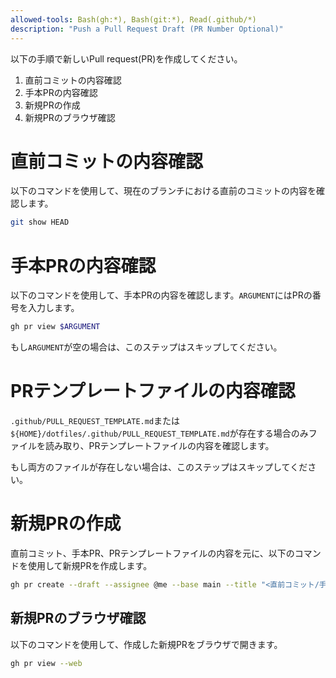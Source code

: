 ```yaml
---
allowed-tools: Bash(gh:*), Bash(git:*), Read(.github/*)
description: "Push a Pull Request Draft (PR Number Optional)"
---
```


以下の手順で新しいPull request(PR)を作成してください。

1. 直前コミットの内容確認
2. 手本PRの内容確認
3. 新規PRの作成
4. 新規PRのブラウザ確認

# 直前コミットの内容確認

以下のコマンドを使用して、現在のブランチにおける直前のコミットの内容を確認します。

```bash
git show HEAD
```

# 手本PRの内容確認

以下のコマンドを使用して、手本PRの内容を確認します。`ARGUMENT`にはPRの番号を入力します。

```bash
gh pr view $ARGUMENT
```

もし`ARGUMENT`が空の場合は、このステップはスキップしてください。

# PRテンプレートファイルの内容確認

`.github/PULL_REQUEST_TEMPLATE.md`または`${HOME}/dotfiles/.github/PULL_REQUEST_TEMPLATE.md`が存在する場合のみファイルを読み取り、PRテンプレートファイルの内容を確認します。

もし両方のファイルが存在しない場合は、このステップはスキップしてください。

# 新規PRの作成

直前コミット、手本PR、PRテンプレートファイルの内容を元に、以下のコマンドを使用して新規PRを作成します。

```bash
gh pr create --draft --assignee @me --base main --title "<直前コミット/手本PRを参考にPRタイトルを作成してください>" --body "<直前コミット/手本PR/PRテンプレートファイルを参考にPR内容を作成してください>"
```

## 新規PRのブラウザ確認

以下のコマンドを使用して、作成した新規PRをブラウザで開きます。

```bash
gh pr view --web
```
